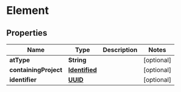 

# Element

## Properties

Name | Type | Description | Notes
------------ | ------------- | ------------- | -------------
**atType** | **String** |  |  [optional]
**containingProject** | [**Identified**](Identified.md) |  |  [optional]
**identifier** | [**UUID**](UUID.md) |  |  [optional]



